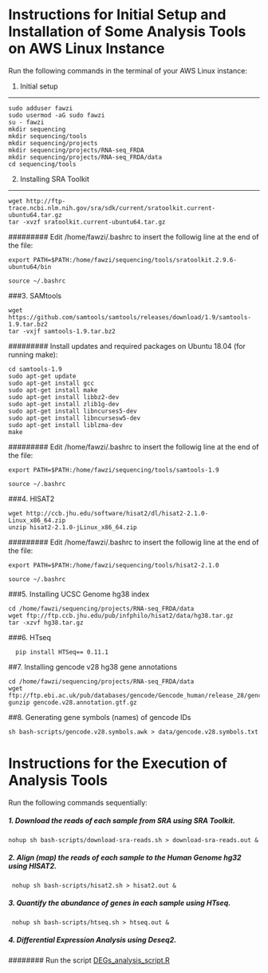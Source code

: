 # Instructions for Initial Setup and Installation of Some Analysis Tools on AWS Linux Instance

Run the following commands in the terminal of your AWS Linux instance:

1.  Initial setup
---
    sudo adduser fawzi
    sudo usermod -aG sudo fawzi
    su - fawzi
    mkdir sequencing
    mkdir sequencing/tools
    mkdir sequencing/projects
    mkdir sequencing/projects/RNA-seq_FRDA
    mkdir sequencing/projects/RNA-seq_FRDA/data
    cd sequencing/tools
    
2. Installing SRA Toolkit
---	
    wget http://ftp-trace.ncbi.nlm.nih.gov/sra/sdk/current/sratoolkit.current-ubuntu64.tar.gz
    tar -xvzf sratoolkit.current-ubuntu64.tar.gz
    
######### Edit /home/fawzi/.bashrc to insert the followig line at the end of the file:
                           
    export PATH=$PATH:/home/fawzi/sequencing/tools/sratoolkit.2.9.6-ubuntu64/bin 

    source ~/.bashrc

###3. SAMtools

    wget https://github.com/samtools/samtools/releases/download/1.9/samtools-1.9.tar.bz2
    tar -vxjf samtools-1.9.tar.bz2
    
######### Install updates and required packages on Ubuntu 18.04 (for running make):
    
    cd samtools-1.9
    sudo apt-get update
    sudo apt-get install gcc
    sudo apt-get install make
    sudo apt-get install libbz2-dev
    sudo apt-get install zlib1g-dev
    sudo apt-get install libncurses5-dev
    sudo apt-get install libncursesw5-dev
    sudo apt-get install liblzma-dev
    make
  
 ######### Edit /home/fawzi/.bashrc to insert the followig line at the end of the file:
    
    export PATH=$PATH:/home/fawzi/sequencing/tools/samtools-1.9

    source ~/.bashrc

###4. HISAT2

    wget http://ccb.jhu.edu/software/hisat2/dl/hisat2-2.1.0-Linux_x86_64.zip
    unzip hisat2-2.1.0-jLinux_x86_64.zip

######### Edit /home/fawzi/.bashrc to insert the followig line at the end of the file:
    
    export PATH=$PATH:/home/fawzi/sequencing/tools/hisat2-2.1.0
    
    source ~/.bashrc
	
###5. Installing UCSC Genome hg38 index

    cd /home/fawzi/sequencing/projects/RNA-seq_FRDA/data
    wget ftp://ftp.ccb.jhu.edu/pub/infphilo/hisat2/data/hg38.tar.gz
    tar -xzvf hg38.tar.gz
    
###6. HTseq

      pip install HTSeq== 0.11.1
    
##7. Installing gencode v28 hg38 gene annotations

    cd /home/fawzi/sequencing/projects/RNA-seq_FRDA/data
    wget ftp://ftp.ebi.ac.uk/pub/databases/gencode/Gencode_human/release_28/gencode.v28.annotation.gtf.gz
    gunzip gencode.v28.annotation.gtf.gz

##8. Generating gene symbols (names) of gencode IDs

    sh bash-scripts/gencode.v28.symbols.awk > data/gencode.v28.symbols.txt   

# Instructions for the Execution of Analysis Tools 

Run the following commands sequentially:

#####  1. Download the reads of each sample from SRA using SRA Toolkit.

    nohup sh bash-scripts/download-sra-reads.sh > download-sra-reads.out &       
 
##### 2.   Align (map) the reads of each sample to the Human Genome hg32 using HISAT2. 
                                                                     
     nohup sh bash-scripts/hisat2.sh > hisat2.out &

##### 3. Quantify the abundance of genes in each sample using HTseq.
      
     nohup sh bash-scripts/htseq.sh > htseq.out &
 
##### 4. Differential Expression Analysis using Deseq2.

######## Run the script [DEGs_analysis_script.R]()        